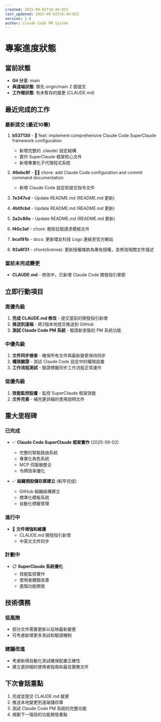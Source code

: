 ```yaml
---
created: 2025-09-02T18:49:02Z
last_updated: 2025-09-02T18:49:02Z
version: 1.0
author: Claude Code PM System
---
```


# 專案進度狀態

## 當前狀態
- **Git 分支**: main
- **與遠端狀態**: 領先 origin/main 2 個提交
- **工作樹狀態**: 有未暫存的變更 (CLAUDE.md)

## 最近完成的工作

### 最新提交 (最近10筆)
1. **b537130** - 🚀 feat: implement comprehensive Claude Code SuperClaude framework configuration
   - 新增完整的 .claude/ 設定結構
   - 實作 SuperClaude 框架核心文件
   - 新增專業化子代理程式系統

2. **46ebc8f** - 🧑‍💻 chore: add Claude Code configuration and commit command documentation
   - 新增 Claude Code 設定和提交指令文件

3. **7e347cd** - Update README.md (README.md 更新)

4. **4b0fcbd** - Update README.md (README.md 更新)

5. **2a2c86e** - Update README.md (README.md 更新)

6. **f40c3af** - chore: 刪除拉取請求模板文件

7. **bca191b** - docs: 更新環友科技 Logo 連結至官方網站

8. **92a8f31** - chore(license): 更新授權條款為專有授權，並修改相關文件描述

### 當前未完成變更
- **CLAUDE.md** - 修改中，已新增 Claude Code 開發指引章節

## 立即行動項目

### 高優先級
1. **完成 CLAUDE.md 修改** - 提交當前的開發指引新增
2. **推送到遠端** - 將2個本地提交推送到 GitHub
3. **測試 Claude Code PM 系統** - 驗證新安裝的 PM 系統功能

### 中優先級
1. **文件同步檢查** - 確保所有文件與最新變更保持同步
2. **權限驗證** - 測試 Claude Code 設定中的權限設置
3. **工作流程測試** - 驗證標籤同步工作流程正常運作

### 低優先級
1. **效能監控設置** - 監控 SuperClaude 框架效能
2. **文件完善** - 補充更詳細的使用說明文件

## 重大里程碑

### 已完成
- ✅ **Claude Code SuperClaude 框架實作** (2025-09-02)
  - 完整的智能路由系統
  - 專業化角色系統
  - MCP 伺服器整合
  - 令牌效率優化
  
- ✅ **組織預設儲存庫建立** (較早完成)
  - GitHub 組織結構建立
  - 標準化模板系統
  - 自動化標籤管理

### 進行中
- 🔄 **文件增強和維護** 
  - CLAUDE.md 開發指引新增
  - 中英文文件同步

### 計劃中
- 📋 **SuperClaude 系統優化**
  - 效能監控實作
  - 使用者體驗改善
  - 進階功能開發

## 技術債務

### 低風險
- 部分文件需要更新以反映最新變更
- 可考慮新增更多測試和驗證機制

### 建議改進
- 考慮新增自動化測試確保配置正確性
- 建立更詳細的使用者指南和最佳實務文件

## 下次會話重點
1. 完成並提交 CLAUDE.md 變更
2. 推送本地變更到遠端儲存庫
3. 測試 Claude Code PM 系統的完整功能
4. 規劃下一階段的功能開發重點